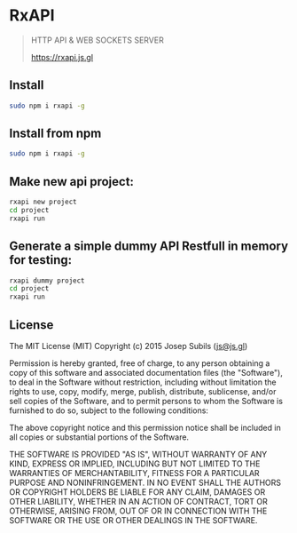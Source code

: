 # RxAPI
> HTTP API & WEB SOCKETS SERVER
>
> https://rxapi.js.gl

## Install
```sh
sudo npm i rxapi -g
```

## Install from npm
```sh
sudo npm i rxapi -g
```

## Make new api project:
```sh
rxapi new project
cd project
rxapi run
```

## Generate a simple dummy API Restfull in memory for testing:

```sh
rxapi dummy project
cd project
rxapi run
```

## License
The MIT License (MIT)
Copyright (c) 2015 Josep Subils (js@js.gl)

Permission is hereby granted, free of charge, to any person obtaining a copy of this software and associated documentation files (the "Software"), to deal in the Software without restriction, including without limitation the rights to use, copy, modify, merge, publish, distribute, sublicense, and/or sell copies of the Software, and to permit persons to whom the Software is furnished to do so, subject to the following conditions:

The above copyright notice and this permission notice shall be included in all copies or substantial portions of the Software.

THE SOFTWARE IS PROVIDED "AS IS", WITHOUT WARRANTY OF ANY KIND, EXPRESS OR IMPLIED, INCLUDING BUT NOT LIMITED TO THE WARRANTIES OF MERCHANTABILITY, FITNESS FOR A PARTICULAR PURPOSE AND NONINFRINGEMENT. IN NO EVENT SHALL THE AUTHORS OR COPYRIGHT HOLDERS BE LIABLE FOR ANY CLAIM, DAMAGES OR OTHER LIABILITY, WHETHER IN AN ACTION OF CONTRACT, TORT OR OTHERWISE, ARISING FROM, OUT OF OR IN CONNECTION WITH THE SOFTWARE OR THE USE OR OTHER DEALINGS IN THE SOFTWARE.
